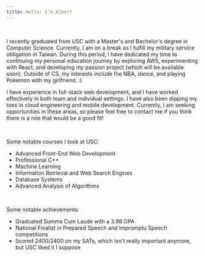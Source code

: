 ```yaml
---
title: Hello! I'm Albert
---
```


&emsp;&emsp;

I recently graduated from USC with a Master's and Bachelor's degree in Computer Science. Currently, I am on a break as I fulfill my military service obligation in Taiwan.
During this period, I have dedicated my time to continuing my personal education journey by exploring AWS, experimenting with React, and developing my passion project (which will be available soon). Outside of CS, my interests include the NBA, dance, and playing Pokemon with my girlfriend. :\)

I have experience in full-stack web development, and I have worked effectively in both team and individual settings. I have also been dipping my toes in cloud engineering and mobile development. Currently, I am seeking opportunities in these areas, so please feel free to contact me if you think there is a role that would be a good fit!

&nbsp;

Some notable courses I took at USC:

- Advanced Front-End Web Development
- Professional C++
- Machine Learning
- Information Retrieval and Web Search Engines
- Database Systems
- Advanced Analysis of Algorithms

&nbsp;

Some notable achievements:

- Graduated Summa Cum Laude with a 3.98 GPA
- National Finalist in Prepared Speech and Impromptu Speech competitions
- Scored 2400/2400 on my SATs, which isn't really important anymore, but USC liked it I suppose
